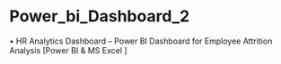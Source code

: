 # Power_bi_Dashboard_2
•	HR Analytics Dashboard – Power BI Dashboard for Employee Attrition Analysis  [Power BI & MS Excel ]
